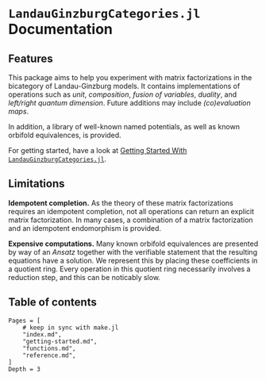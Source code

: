 # `LandauGinzburgCategories.jl` Documentation

## Features

This package aims to help you experiment with matrix factorizations
in the bicategory of Landau-Ginzburg models. It contains implementations
of operations such as _unit_, _composition_, _fusion of variables_,
_duality_, and _left/right quantum dimension_. Future additions may
include _(co)evaluation maps_.

In addition, a library of well-known named potentials, as well as
known orbifold equivalences, is provided.

For getting started, have a look
at [Getting Started With `LandauGinzburgCategories.jl`](@ref).

## Limitations

**Idempotent completion.** As the theory of these matrix factorizations
requires an idempotent completion, not all operations can return an explicit
matrix factorization. In many cases, a combination of a matrix factorization
and an idempotent endomorphism is provided.

**Expensive computations.** Many known orbifold equivalences are presented
by way of an _Ansatz_ together with the verifiable statement that the
resulting equations have a solution. We represent this by placing these
coefficients in a quotient ring. Every operation in this quotient ring
necessarily involves a reduction step, and this can be noticably slow.


## Table of contents
```@contents
Pages = [
    # keep in sync with make.jl
    "index.md",
    "getting-started.md",
    "functions.md",
    "reference.md",
]
Depth = 3
```
